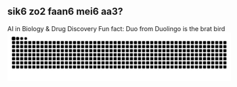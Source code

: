 ## sik6 zo2 faan6 mei6 aa3?
AI in Biology & Drug Discovery
Fun fact: Duo from Duolingo is the brat bird
![snake gif](https://github.com/heilcheng/heilcheng/blob/output/github-snake-dark.svg)
